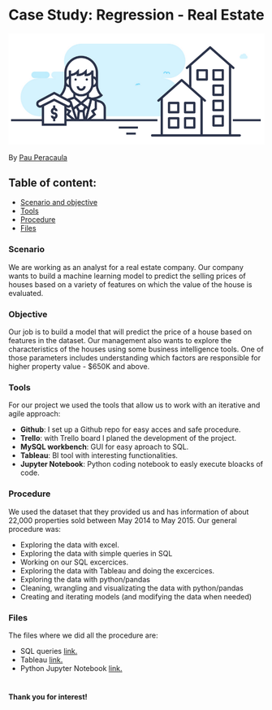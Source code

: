 # Case Study: Regression - Real Estate

![Real-Estate-Logo](https://github.com/PauPerL/Midcamp_project/blob/main/images/Real_state1.PNG)

By [Pau Peracaula](https://github.com/PauPerL)

## Table of content:

* [Scenario and objective](#section1)
* [Tools](#section2)
* [Procedure](#section3)
* [Files](#section4)



<a id='section1'></a>
### Scenario

We are working as an analyst for a real estate company. Our company wants to build a machine learning model to predict the selling prices of houses based on a variety of features on which the value of the house is evaluated.

### Objective

Our job is to build a model that will predict the price of a house based on features in the dataset. Our management also wants to explore the characteristics of the houses using some business intelligence tools. One of those parameters includes understanding which factors are responsible for higher property value - $650K and above.



 <a id='section2'></a>
### Tools

For our project we used the tools that allow us to work with an iterative and agile approach:

- **Github**: I set up a Github repo for easy acces and safe procedure.
- **Trello**: with Trello board I planed the development of the project.
- **MySQL workbench**: GUI for easy aproach to SQL.
- **Tableau**: BI tool with interesting functionalities.
- **Jupyter Notebook**: Python coding notebook to easly execute bloacks of code.



<a id='section3'></a>
### Procedure

We used the dataset that they provided us and has information of about 22,000 properties sold between May 2014 to May 2015.
Our general procedure was:

* Exploring the data with excel.
* Exploring the data with simple queries in SQL
* Working on our SQL excercices.
* Exploring the data with Tableau and doing the excercices.
* Exploring the data with python/pandas
* Cleaning, wrangling and visualizating the data with python/pandas
* Creating and iterating models (and modifying the data when needed)


<a id='section4'></a>
### Files

The files where we did all the procedure are:

* SQL queries [link.](https://github.com/PauPerL/Midcamp_project/blob/main/sql/SQLquestions-regression.sql)
* Tableau [link.](https://github.com/PauPerL/Midcamp_project/blob/main/tableau/Mid-camp%20Project%20Regression.twbx)
* Python Jupyter Notebook [link.](https://github.com/PauPerL/Midcamp_project/blob/main/python/Real_state_models.ipynb)


# 

**Thank you for interest!** <br/>